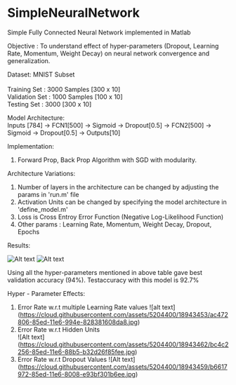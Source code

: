 # SimpleNeuralNetwork

Simple Fully Connected Neural Network implemented in Matlab

Objective : To understand effect of hyper-parameters (Dropout, Learning Rate, Momentum, Weight Decay) on neural network convergence and generalization. 

Dataset: MNIST Subset<br />  
Training Set : 3000 Samples [300 x 10]<br />
Validation Set : 1000 Samples [100 x 10]<br />
Testing Set : 3000 [300 x 10]<br />
  
Model Architecture:<br />
  Inputs [784] -> FCN1[500] -> Sigmoid -> Dropout[0.5] -> FCN2[500] -> Sigmoid -> Dropout[0.5] -> Outputs[10]

Implementation:<br />
  1. Forward Prop, Back Prop Algorithm with SGD with modularity.

Architecture Variations:
  1. Number of layers in the architecture can be changed by adjusting the params in 'run.m' file
  2. Activation Units can be changed by specifying the model architecture in 'define_model.m' 
  3. Loss is Cross Entroy Error Function (Negative Log-Likelihood Function)
  4. Other params : Learning Rate, Momentum, Weight Decay, Dropout, Epochs
 
Results:
  
 ![Alt text](https://cloud.githubusercontent.com/assets/5204400/18943193/1a442784-85ec-11e6-8a7f-3907c4c578cb.jpg)
 ![Alt text](https://cloud.githubusercontent.com/assets/5204400/18943413/74678ea8-85ed-11e6-8ac7-dba50fe330a6.jpg)
 
 Using  all  the  hyper-parameters  mentioned  in  above  table  gave  best  validation  accuracy  (94%).   Testaccuracy with this model is 92.7%
 
Hyper - Parameter Effects:<br />
1. Error Rate w.r.t multiple Learning Rate values 
 ![alt text] (https://cloud.githubusercontent.com/assets/5204400/18943453/ac472806-85ed-11e6-994e-828381608da8.jpg)
2. Error Rate w.r.t Hidden Units  
![Alt text] (https://cloud.githubusercontent.com/assets/5204400/18943462/bc4c2256-85ed-11e6-88b5-b32d26f85fee.jpg)
3. Error Rate w.r.t Dropout Values
![Alt text] (https://cloud.githubusercontent.com/assets/5204400/18943459/b6617972-85ed-11e6-8008-e93bf301b6ee.jpg)


 
